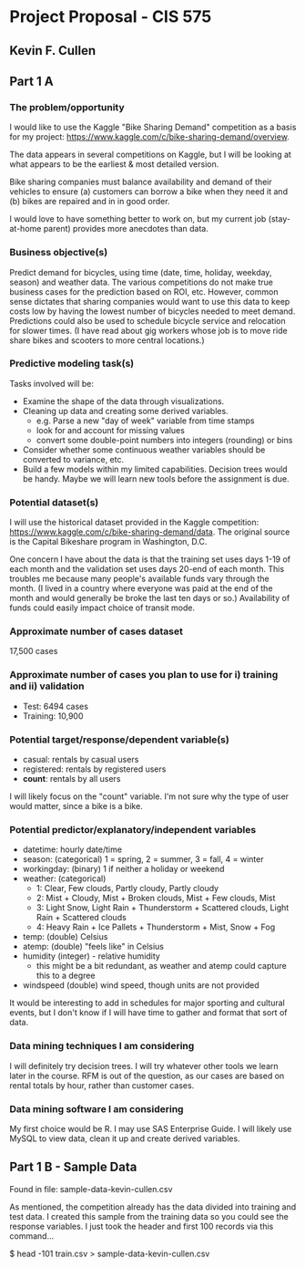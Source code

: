 # Project Proposal - CIS 575
## Kevin F. Cullen

## Part 1 A

### The problem/opportunity

I would like to use the Kaggle "Bike Sharing Demand" competition as a basis for my project: <https://www.kaggle.com/c/bike-sharing-demand/overview>.

The data appears in several competitions on Kaggle, but I will be looking at what appears to be the earliest & most detailed version.

Bike sharing companies must balance availability and demand of their vehicles to ensure (a) customers can borrow a bike when they need it and (b) bikes are repaired and in in good order.

I would love to have something better to work on, but my current job (stay-at-home parent) provides more anecdotes than data.

### Business objective(s)

Predict demand for bicycles, using time (date, time, holiday, weekday, season) and weather data. The various competitions do not make true business cases for the prediction based on ROI, etc. However, common sense dictates that sharing companies would want to use this data to keep costs low by having the lowest number of bicycles needed to meet demand. Predictions could also be used to schedule bicycle service and relocation for slower times. (I have read about gig workers whose job is to move ride share bikes and scooters to more central locations.)

### Predictive modeling task(s)

Tasks involved will be:

- Examine the shape of the data through visualizations.
- Cleaning up data and creating some derived variables.
  - e.g. Parse a new "day of week" variable from time stamps
  - look for and account for missing values
  - convert some double-point numbers into integers (rounding) or bins
- Consider whether some continuous weather variables should be converted to variance, etc.
- Build a few models within my limited capabilities. Decision trees would be handy. Maybe we will learn new tools before the assignment is due.

### Potential dataset(s)

I will use the historical dataset provided in the Kaggle competition: <https://www.kaggle.com/c/bike-sharing-demand/data>. The original source is the Capital Bikeshare program in Washington, D.C.

One concern I have about the data is that the training set uses days 1-19 of each month and the validation set uses days 20-end of each month. This troubles me because many people's available funds vary through the month. (I lived in a country where everyone was paid at the end of the month and would generally be broke the last ten days or so.) Availability of funds could easily impact choice of transit mode.


### Approximate number of cases dataset

17,500 cases

### Approximate number of cases you plan to use for i) training and ii) validation

- Test: 6494 cases
- Training: 10,900


### Potential target/response/dependent variable(s)

- casual: rentals by casual users
- registered: rentals by registered users
- **count**: rentals by all users

I will likely focus on the "count" variable. I'm not sure why the type of user would matter, since a bike is a bike.

### Potential predictor/explanatory/independent variables

- datetime: hourly date/time
- season: (categorical) 1 = spring, 2 = summer, 3 = fall, 4 = winter
- workingday: (binary) 1 if neither a holiday or weekend
- weather: (categorical)
  - 1: Clear, Few clouds, Partly cloudy, Partly cloudy
  - 2: Mist + Cloudy, Mist + Broken clouds, Mist + Few clouds, Mist
  - 3: Light Snow, Light Rain + Thunderstorm + Scattered clouds, Light Rain + Scattered clouds
  - 4: Heavy Rain + Ice Pallets + Thunderstorm + Mist, Snow + Fog
- temp: (double) Celsius
- atemp: (double) "feels like" in Celsius
- humidity (integer) - relative humidity
  - this might be a bit redundant, as weather and atemp could capture this to a degree
- windspeed (double) wind speed, though units are not provided

It would be interesting to add in schedules for major sporting and cultural events, but I don't know if I will have time to gather and format that sort of data.


### Data mining techniques I am considering

I will definitely try decision trees. I will try whatever other tools we learn later in the course. RFM is out of the question, as our cases are based on rental totals by hour, rather than customer cases.

### Data mining software I am considering

My first choice would be R. I may use SAS Enterprise Guide. I will likely use MySQL to view data, clean it up and create derived variables.


## Part 1 B - Sample Data

Found in file: sample-data-kevin-cullen.csv

As mentioned, the competition already has the data divided into training and test data. I created this sample from the training data so you could see the response variables. I just took the header and first 100 records via this command...

$ head -101 train.csv > sample-data-kevin-cullen.csv